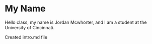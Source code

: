  # My Name
Hello class, my name is Jordan Mcwhorter, and I am a student at the University of Cincinnati.

Created intro.md file